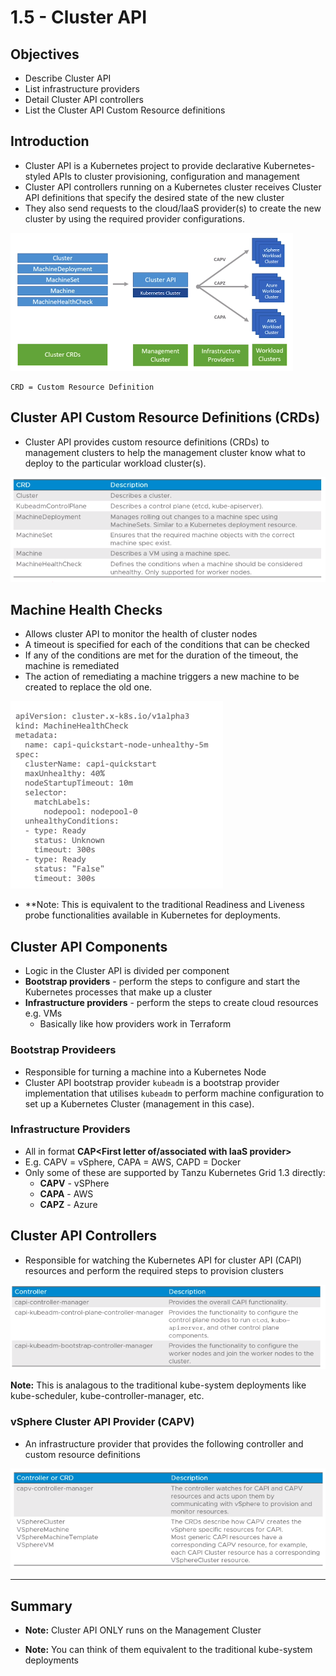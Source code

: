 # 1.5 - Cluster API

## Objectives

- Describe Cluster API
- List infrastructure providers
- Detail Cluster API controllers
- List the Cluster API Custom Resource definitions

## Introduction

- Cluster API is a Kubernetes project to provide declarative Kubernetes-styled APIs to cluster provisioning, configuration and management
- Cluster API controllers running on a Kubernetes cluster receives Cluster API definitions that specify the desired state of the new cluster
- They also send requests to the cloud/IaaS provider(s) to create the new cluster by using the required provider configurations.

![Untitled](img/clusterapi-overview.png)

```shell
CRD = Custom Resource Definition
```

## Cluster API Custom Resource Definitions (CRDs)

- Cluster API provides custom resource definitions (CRDs) to management clusters to help the management cluster know what to deploy to the particular workload cluster(s).

![Untitled](img/clusterapi-crd.png)

## Machine Health Checks

- Allows cluster API to monitor the health of cluster nodes
- A timeout is specified for each of the conditions that can be checked
- If any of the conditions are met for the duration of the timeout, the machine is remediated
- The action of remediating a machine triggers a new machine to be created to replace the old one.

![Untitled](img/machine-health-check-yaml.png)

- **Note: This is equivalent to the traditional Readiness and Liveness probe functionalities available in Kubernetes for deployments.

## Cluster API Components

- Logic in the Cluster API is divided per component
- **Bootstrap providers** - perform the steps to configure and start the Kubernetes processes that make up a cluster
- **Infrastructure providers** - perform the steps to create cloud resources e.g. VMs
  - Basically like how providers work in Terraform

### Bootstrap Provideers

- Responsible for turning a machine into a Kubernetes Node
- Cluster API bootstrap provider `kubeadm` is a bootstrap provider implementation that utilises `kubeadm` to perform machine configuration to set up a Kubernetes Cluster (management in this case).

### Infrastructure Providers

- All in format **CAP<First letter of/associated with IaaS provider>**
- E.g. CAPV = vSphere, CAPA = AWS, CAPD = Docker
- Only some of these are supported by Tanzu Kubernetes Grid 1.3 directly:
  - **CAPV** - vSPhere
  - **CAPA** - AWS
  - **CAPZ** - Azure

## Cluster API Controllers

- Responsible for watching the Kubernetes API for cluster API (CAPI) resources and perform the required steps to provision clusters

![Untitled](img/clusterapi-controllers.png)

**Note:** This is analagous to the traditional kube-system deployments like kube-scheduler, kube-controller-manager, etc.

### vSphere Cluster API Provider (CAPV)

- An infrastructure provider that provides the following controller and custom resource definitions

![Untitled](img/vsphere-capv.png)

---

## Summary

- **Note:** Cluster API ONLY runs on the Management Cluster

- **Note:** You can think of them equivalent to the traditional kube-system deployments
